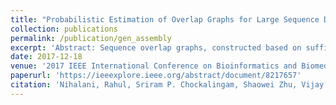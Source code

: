 ```yaml
---
title: "Probabilistic Estimation of Overlap Graphs for Large Sequence Datasets"
collection: publications
permalink: /publication/gen_assembly
excerpt: 'Abstract: Sequence overlap graphs, constructed based on suffix-prefix relationships between pairs of sequences, are an important data structure in computational biology. High throughput sequencers can read several million to a few billion DNA fragments in a single experiment, making the construction of overlap graphs for such datasets compute-intensive. In this paper, we present a Locality-Sensitive Hashing based parallel heuristic algorithm to construct overlap graphs for large genomic datasets. With reasonable assumptions on the characteristics of input sequences, we establish probabilistic bounds on the quality of the overlap graphs so produced. We demonstrate the validity and efficiency of our approach by comparing against true overlap graphs using datasets derived from small (E. coli) and large (H. sapiens) genomes.'
date: 2017-12-18
venue: '2017 IEEE International Conference on Bioinformatics and Biomedicine (BIBM)'
paperurl: 'https://ieeexplore.ieee.org/abstract/document/8217657'
citation: 'Nihalani, Rahul, Sriram P. Chockalingam, Shaowei Zhu, Vijay Vazirani, and Srinivas Aluru. "Probabilistic estimation of overlap graphs for large sequence datasets." In 2017 IEEE International Conference on Bioinformatics and Biomedicine (BIBM), pp. 247-252. IEEE, 2017.'
---
```

